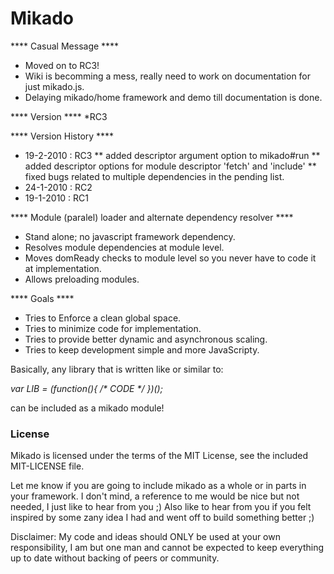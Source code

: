 Mikado
=====

**** Casual Message ****
* Moved on to RC3!
* Wiki is becomming a mess, really need to work on documentation for just mikado.js.
* Delaying mikado/home framework and demo till documentation is done.


**** Version ****
*RC3

**** Version History ****
* 19-2-2010 : RC3
** added descriptor argument option to mikado#run
** added descriptor options for module descriptor 'fetch' and 'include'
** fixed bugs related to multiple dependencies in the pending list.
* 24-1-2010 : RC2
* 19-1-2010 : RC1

**** Module (paralel) loader and alternate dependency resolver ****

* Stand alone; no javascript framework dependency.
* Resolves module dependencies at module level.
* Moves domReady checks to module level so you never have to code it at implementation.
* Allows preloading modules.

**** Goals ****

* Tries to Enforce a clean global space.
* Tries to minimize code for implementation.
* Tries to provide better dynamic and asynchronous scaling.
* Tries to keep development simple and more JavaScripty.

Basically, any library that is written like or similar to:

*var LIB = (function(){ /\* CODE \*/ })();*

can be included as a mikado module!

### License ###

Mikado is licensed under the terms of the MIT License, see the included MIT-LICENSE file.

Let me know if you are going to include mikado as a whole or in parts in your framework.
I don't mind, a reference to me would be nice but not needed, I just like to hear from you ;)
Also like to hear from you if you felt inspired by some zany idea I had and went off to build 
something better ;)

Disclaimer: My code and ideas should ONLY be used at your own responsibility, I am but one man
and cannot be expected to keep everything up to date without backing of peers or community.
